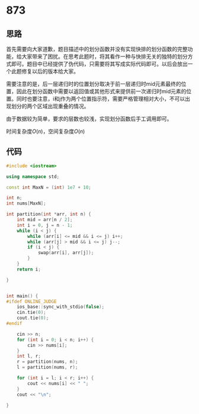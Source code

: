 # 873

## 思路

首先需要向大家道歉，题目描述中的划分函数并没有实现快排的划分函数的完整功能，给大家带来了困扰。在思考此题时，将其看作一种与快排无关的独特的划分方式即可。题目中已经提供了伪代码，只需要将其写成实际代码即可。以后会放出一个此题修复以后的版本给大家。

需要注意的是，后一层递归时的位置划分取决于前一层递归时mid元素最终的位置，因此在划分函数中需要以返回值或其他形式来提供前一次递归时mid元素的位置。同时也要注意，i和j作为两个位置指示符，需要严格管理相对大小，不可以出现划分的两个区域出现重叠的情况。

由于数据较为简单，要求的层数也较浅，实现划分函数后手工调用即可。

时间复杂度$O(n)$，空间复杂度$O(n)$
## 代码
```cpp
#include <iostream>

using namespace std;

const int MaxN = (int) 1e7 + 10;

int n;
int nums[MaxN];

int partition(int *arr, int n) {
    int mid = arr[n / 2];
    int i = 0, j = n - 1;
    while (i < j) {
        while (arr[i] <= mid && i <= j) i++;
        while (arr[j] > mid && i <= j) j--;
        if (i < j) {
            swap(arr[i], arr[j]);
        }
    }
    return i;

}


int main() {
#ifdef ONLINE_JUDGE
    ios_base::sync_with_stdio(false);
    cin.tie(0);
    cout.tie(0);
#endif

    cin >> n;
    for (int i = 0; i < n; i++) {
        cin >> nums[i];
    }
    int l, r;
    r = partition(nums, n);
    l = partition(nums, r);

    for (int i = l; i < r; i++) {
        cout << nums[i] << " ";
    }
    cout << "\n";

}
```
